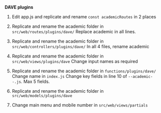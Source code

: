 **DAVE plugins**

1. Edit app.js and replicate and rename `const academicRoutes` in 2 places

2. Replicate and rename the academic folder in `src/web/routes/plugins/dave/`
Replace academic in all lines.

2. Replicate and rename the academic folder in `src/web/controllers/plugins/dave/`
In all 4 files, rename academic

3. Replicate and rename the academic folder in `src/web/views/plugins/dave`
Change input names as required

4. Replicate and rename the academic folder in `functions/plugins/dave/`
Change name in `index.js`
Change key fields in line 10 of `--academic--.js`. Max 5 fields.

5. Replicate and rename the academic folder in `src/web/models/plugins/dave`

7. Change main menu and mobile number in `src/web/views/partials`
